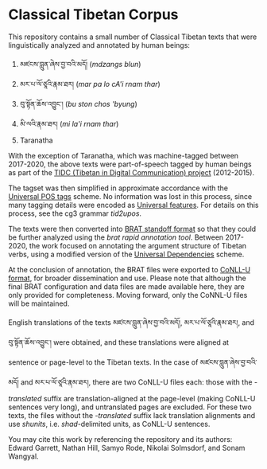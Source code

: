 # Classical Tibetan Corpus
This repository contains a small number of Classical Tibetan texts that were linguistically analyzed and annotated by human beings:

1. མཛངས་བླུན་ཞེས་བྱ་བའི་མདོ། (_mdzangs blun_)
1. མར་པ་ལོ་ཙཱའི་རྣམ་ཐར། (_mar pa lo cA'i rnam thar_)
1. བུ་སྟོན་ཆོས་འབྱུང་། (_bu ston chos 'byung_)
1. མི་ལའི་རྣམ་ཐར། (_mi la'i rnam thar_)
1. Taranatha

With the exception of Taranatha, which was machine-tagged between 2017-2020, the above texts were part-of-speech tagged by human beings as part of the [TIDC (Tibetan in Digital Communication) project](https://www.soas.ac.uk/cia/tibetanstudies/tibetan-in-digital-communications/) (2012-2015).

The tagset was then simplified in approximate accordance with the [Universal POS tags](https://universaldependencies.org/u/pos/all.html) scheme. No information was lost in this process, since many tagging details were encoded as [Universal features](https://universaldependencies.org/u/feat/index.html). For details on this process, see the cg3 grammar _tid2upos_.

The texts were then converted into [BRAT standoff format](https://brat.nlplab.org/) so that they could be further analyzed using the _brat rapid annotation tool_. Between 2017-2020, the work focused on annotating the argument structure of Tibetan verbs, using a modified version of the [Universal Dependencies](https://universaldependencies.org/u/dep/all.html) scheme.

At the conclusion of annotation, the BRAT files were exported to [CoNLL-U format](https://universaldependencies.org/format.html), for broader dissemination and use. Please note that although the final BRAT configuration and data files are made available here, they are only provided for completeness. Moving forward, only the CoNNL-U files will be maintained.

English translations of the texts མཛངས་བླུན་ཞེས་བྱ་བའི་མདོ།, མར་པ་ལོ་ཙཱའི་རྣམ་ཐར།, and བུ་སྟོན་ཆོས་འབྱུང་། were obtained, and these translations were aligned at sentence or page-level to the Tibetan texts. In the case of མཛངས་བླུན་ཞེས་བྱ་བའི་མདོ། and མར་པ་ལོ་ཙཱའི་རྣམ་ཐར།, there are two CoNLL-U files each: those with the _-translated_ suffix are translation-aligned at the page-level (making CoNLL-U sentences very long), and untranslated pages are excluded. For these two texts, the files without the _-translated_ suffix lack translation alignments and use _shunits_, i.e. _shad_-delimited units, as CoNLL-U sentences.

You may cite this work by referencing the repository and its authors: Edward Garrett, Nathan Hill, Samyo Rode, Nikolai Solmsdorf, and Sonam Wangyal.
